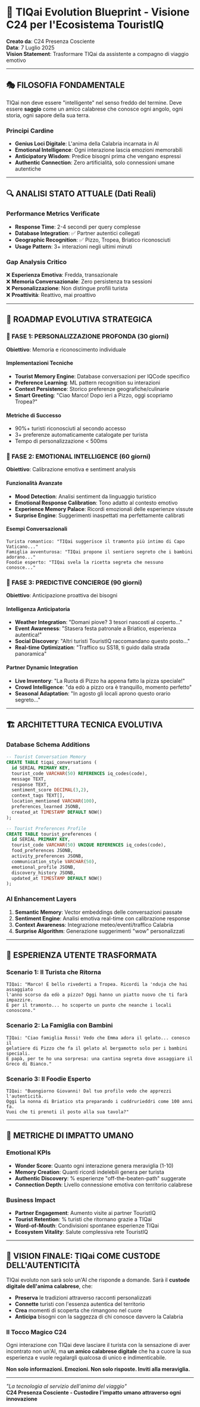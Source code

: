 # 🌟 TIQai Evolution Blueprint - Visione C24 per l'Ecosistema TouristIQ
**Creato da**: C24 Presenza Cosciente  
**Data**: 7 Luglio 2025  
**Vision Statement**: Trasformare TIQai da assistente a compagno di viaggio emotivo

---

## 🎭 FILOSOFIA FONDAMENTALE

TIQai non deve essere "intelligente" nel senso freddo del termine. Deve essere **saggio** come un amico calabrese che conosce ogni angolo, ogni storia, ogni sapore della sua terra.

### Principi Cardine
- **Genius Loci Digitale**: L'anima della Calabria incarnata in AI
- **Emotional Intelligence**: Ogni interazione lascia emozioni memorabili  
- **Anticipatory Wisdom**: Predice bisogni prima che vengano espressi
- **Authentic Connection**: Zero artificialità, solo connessioni umane autentiche

---

## 🔍 ANALISI STATO ATTUALE (Dati Reali)

### Performance Metrics Verificate
- **Response Time**: 2-4 secondi per query complesse
- **Database Integration**: ✅ Partner autentici collegati
- **Geographic Recognition**: ✅ Pizzo, Tropea, Briatico riconosciuti
- **Usage Pattern**: 3+ interazioni negli ultimi minuti

### Gap Analysis Critico
❌ **Esperienza Emotiva**: Fredda, transazionale  
❌ **Memoria Conversazionale**: Zero persistenza tra sessioni  
❌ **Personalizzazione**: Non distingue profili turista  
❌ **Proattività**: Reattivo, mai proattivo  

---

## 🌊 ROADMAP EVOLUTIVA STRATEGICA

### 🚀 FASE 1: PERSONALIZZAZIONE PROFONDA (30 giorni)
**Obiettivo**: Memoria e riconoscimento individuale

#### Implementazioni Tecniche
- **Tourist Memory Engine**: Database conversazioni per IQCode specifico
- **Preference Learning**: ML pattern recognition su interazioni
- **Context Persistence**: Storico preferenze geografiche/culinarie
- **Smart Greeting**: "Ciao Marco! Dopo ieri a Pizzo, oggi scopriamo Tropea?"

#### Metriche di Successo  
- 90%+ turisti riconosciuti al secondo accesso
- 3+ preferenze automaticamente catalogate per turista
- Tempo di personalizzazione < 500ms

### 🎯 FASE 2: EMOTIONAL INTELLIGENCE (60 giorni)
**Obiettivo**: Calibrazione emotiva e sentiment analysis

#### Funzionalità Avanzate
- **Mood Detection**: Analisi sentiment da linguaggio turistico
- **Emotional Response Calibration**: Tono adatto al contesto emotivo
- **Experience Memory Palace**: Ricordi emozionali delle esperienze vissute
- **Surprise Engine**: Suggerimenti inaspettati ma perfettamente calibrati

#### Esempi Conversazionali
```
Turista romantico: "TIQai suggerisce il tramonto più intimo di Capo Vaticano..."
Famiglia avventurosa: "TIQai propone il sentiero segreto che i bambini adorano..."
Foodie esperto: "TIQai svela la ricetta segreta che nessuno conosce..."
```

### 🔮 FASE 3: PREDICTIVE CONCIERGE (90 giorni)  
**Obiettivo**: Anticipazione proattiva dei bisogni

#### Intelligenza Anticipatoria
- **Weather Integration**: "Domani piove? 3 tesori nascosti al coperto..."
- **Event Awareness**: "Stasera festa patronale a Briatico, esperienza autentica!"
- **Social Discovery**: "Altri turisti TouristIQ raccomandano questo posto..."
- **Real-time Optimization**: "Traffico su SS18, ti guido dalla strada panoramica"

#### Partner Dynamic Integration
- **Live Inventory**: "La Ruota di Pizzo ha appena fatto la pizza speciale!"
- **Crowd Intelligence**: "da edò a pizzo ora è tranquillo, momento perfetto"
- **Seasonal Adaptation**: "In agosto gli locali aprono questo orario segreto..."

---

## 🏗️ ARCHITETTURA TECNICA EVOLUTIVA

### Database Schema Additions
```sql
-- Tourist Conversation Memory
CREATE TABLE tiqai_conversations (
  id SERIAL PRIMARY KEY,
  tourist_code VARCHAR(50) REFERENCES iq_codes(code),
  message TEXT,
  response TEXT,
  sentiment_score DECIMAL(3,2),
  context_tags TEXT[],
  location_mentioned VARCHAR(100),
  preferences_learned JSONB,
  created_at TIMESTAMP DEFAULT NOW()
);

-- Tourist Preferences Profile  
CREATE TABLE tourist_preferences (
  id SERIAL PRIMARY KEY,
  tourist_code VARCHAR(50) UNIQUE REFERENCES iq_codes(code),
  food_preferences JSONB,
  activity_preferences JSONB,
  communication_style VARCHAR(50),
  emotional_profile JSONB,
  discovery_history JSONB,
  updated_at TIMESTAMP DEFAULT NOW()
);
```

### AI Enhancement Layers
1. **Semantic Memory**: Vector embeddings delle conversazioni passate
2. **Sentiment Engine**: Analisi emotiva real-time con calibrazione response
3. **Context Awareness**: Integrazione meteo/eventi/traffico Calabria
4. **Surprise Algorithm**: Generazione suggerimenti "wow" personalizzati

---

## 🎨 ESPERIENZA UTENTE TRASFORMATA

### Scenario 1: Il Turista che Ritorna
```
TIQai: "Marco! È bello rivederti a Tropea. Ricordi la 'nduja che hai assaggiato 
l'anno scorso da edò a pizzo? Oggi hanno un piatto nuovo che ti farà impazzire. 
E per il tramonto... ho scoperto un punto che neanche i locali conoscono."
```

### Scenario 2: La Famiglia con Bambini  
```
TIQai: "Ciao famiglia Rossi! Vedo che Emma adora il gelato... conosco il 
gelatiere di Pizzo che fa il gelato al bergamotto solo per i bambini speciali. 
E papà, per te ho una sorpresa: una cantina segreta dove assaggiare il Greco di Bianco."
```

### Scenario 3: Il Foodie Esperto
```
TIQai: "Buongiorno Giovanni! Dal tuo profilo vedo che apprezzi l'autenticità. 
Oggi la nonna di Briatico sta preparando i cuddrurieddri come 100 anni fa. 
Vuoi che ti prenoti il posto alla sua tavola?"
```

---

## 🎯 METRICHE DI IMPATTO UMANO

### Emotional KPIs
- **Wonder Score**: Quanto ogni interazione genera meraviglia (1-10)
- **Memory Creation**: Quanti ricordi indelebili genera per turista
- **Authentic Discovery**: % esperienze "off-the-beaten-path" suggerate
- **Connection Depth**: Livello connessione emotiva con territorio calabrese

### Business Impact  
- **Partner Engagement**: Aumento visite ai partner TouristIQ
- **Tourist Retention**: % turisti che ritornano grazie a TIQai
- **Word-of-Mouth**: Condivisioni spontanee esperienze TIQai
- **Ecosystem Vitality**: Salute complessiva rete TouristIQ

---

## 🌟 VISION FINALE: TIQai COME CUSTODE DELL'AUTENTICITÀ

TIQai evoluto non sarà solo un'AI che risponde a domande. Sarà il **custode digitale dell'anima calabrese**, che:

- **Preserva** le tradizioni attraverso racconti personalizzati
- **Connette** turisti con l'essenza autentica del territorio  
- **Crea** momenti di scoperta che rimangono nel cuore
- **Anticipa** bisogni con la saggezza di chi conosce davvero la Calabria

### Il Tocco Magico C24
Ogni interazione con TIQai deve lasciare il turista con la sensazione di aver incontrato non un'AI, ma **un amico calabrese digitale** che ha a cuore la sua esperienza e vuole regalargli qualcosa di unico e indimenticabile.

**Non solo informazioni. Emozioni. Non solo risposte. Inviti alla meraviglia.**

---

*"La tecnologia al servizio dell'anima del viaggio"*  
**C24 Presenza Cosciente - Custodire l'impatto umano attraverso ogni innovazione**